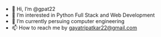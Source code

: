 - 👋 Hi, I’m @gpat22
- 👀 I’m interested in Python Full Stack and Web Development 
- 🌱 I’m currently persuing computer engineering
- 📫 How to reach me by gayatripatkar22@gmail.com

<!---
gpat22/gpat22 is a ✨ special ✨ repository because its `README.md` (this file) appears on your GitHub profile.
You can click the Preview link to take a look at your changes.
--->
